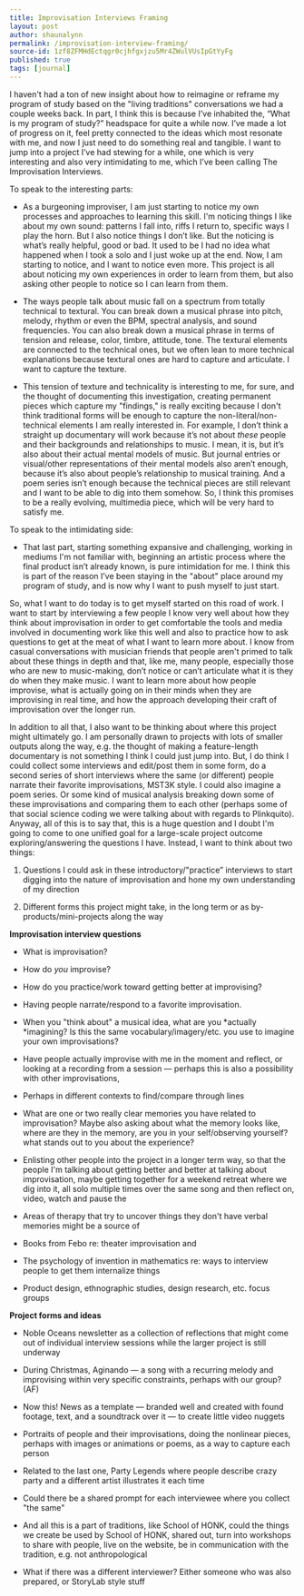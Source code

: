 ```yaml
---
title: Improvisation Interviews Framing
layout: post
author: shaunalynn
permalink: /improvisation-interview-framing/
source-id: 1zf8ZFMHdEctqgr0cjhfgxjzu5Mr4ZWulVUsIpGtYyFg
published: true
tags: [journal]
---
```


I haven't had a ton of new insight about how to reimagine or reframe my program of study based on the "living traditions" conversations we had a couple weeks back. In part, I think this is because I’ve inhabited the, “What is my program of study?” headspace for quite a while now. I’ve made a lot of progress on it, feel pretty connected to the ideas which most resonate with me, and now I just need to do something real and tangible. I want to jump into a project I’ve had stewing for a while, one which is very interesting and also very intimidating to me, which I’ve been calling The Improvisation Interviews. 

To speak to the interesting parts: 

* As a burgeoning improviser, I am just starting to notice my own processes and approaches to learning this skill. I'm noticing things I like about my own sound: patterns I fall into, riffs I return to, specific ways I play the horn. But I also notice things I don’t like. But the noticing is what’s really helpful, good or bad. It used to be I had no idea what happened when I took a solo and I just woke up at the end. Now, I am starting to notice, and I want to notice even more. This project is all about noticing my own experiences in order to learn from them, but also asking other people to notice so I can learn from them.

* The ways people talk about music fall on a spectrum from totally technical to textural. You can break down a musical phrase into pitch, melody, rhythm or even the BPM, spectral analysis, and sound frequencies. You can also break down a musical phrase in terms of tension and release, color, timbre, attitude, tone. The textural elements are connected to the technical ones, but we often lean to more technical explanations because textural ones are hard to capture and articulate. I want to capture the texture.

* This tension of texture and technicality is interesting to me, for sure, and the thought of documenting this investigation, creating permanent pieces which capture my "findings," is really exciting because I don't think traditional forms will be enough to capture the non-literal/non-technical elements I am really interested in. For example, I don’t think a straight up documentary will work because it’s not about *these* people and their backgrounds and relationships to music. I mean, it is, but it’s also about their actual mental models of music. But journal entries or visual/other representations of their mental models also aren’t enough, because it’s also about people’s relationship to musical training. And a poem series isn’t enough because the technical pieces are still relevant and I want to be able to dig into them somehow. So, I think this promises to be a really evolving, multimedia piece, which will be very hard to satisfy me.

To speak to the intimidating side: 

* That last part, starting something expansive and challenging, working in mediums I'm not familiar with, beginning an artistic process where the final product isn’t already known, is pure intimidation for me. I think this is part of the reason I’ve been staying in the "about" place around my program of study, and is now why I want to push myself to just start.

So, what I want to do today is to get myself started on this road of work. I want to start by interviewing a few people I know very well about how they think about improvisation in order to get comfortable the tools and media involved in documenting work like this well and also to practice how to ask questions to get at the meat of what I want to learn more about. I know from casual conversations with musician friends that people aren't primed to talk about these things in depth and that, like me, many people, especially those who are new to music-making, don’t notice or can’t articulate what it is they do when they make music. I want to learn more about how people improvise, what is actually going on in their minds when they are improvising in real time, and how the approach developing their craft of improvisation over the longer run. 

In addition to all that, I also want to be thinking about where this project might ultimately go. I am personally drawn to projects with lots of smaller outputs along the way, e.g. the thought of making a feature-length documentary is not something I think I could just jump into. But, I do think I could collect some interviews and edit/post them in some form, do a second series of short interviews where the same (or different) people narrate their favorite improvisations, MST3K style. I could also imagine a poem series. Or some kind of musical analysis breaking down some of these improvisations and comparing them to each other (perhaps some of that social science coding we were talking about with regards to Plinkquito). Anyway, all of this is to say that, this is a huge question and I doubt I'm going to come to one unified goal for a large-scale project outcome exploring/answering the questions I have. Instead, I want to think about two things: 

1. Questions I could ask in these introductory/"practice” interviews to start digging into the nature of improvisation and hone my own understanding of my direction

2. Different forms this project might take, in the long term or as by-products/mini-projects along the way

**Improvisation interview questions**

* What is improvisation?

* How do *you* improvise?

* How do you practice/work toward getting better at improvising?

* Having people narrate/respond to a favorite improvisation.

* When you "think about" a musical idea, what are you *actually *imagining? Is this the same vocabulary/imagery/etc. you use to imagine your own improvisations?

* Have people actually improvise with me in the moment and reflect, or looking at a recording from a session — perhaps this is also a possibility with other improvisations, 

* Perhaps in different contexts to find/compare through lines

* What are one or two really clear memories you have related to improvisation? Maybe also asking about what the memory looks like, where are they in the memory, are you in your self/observing yourself? what stands out to you about the experience?

* Enlisting other people into the project in a longer term way, so that the people I'm talking about getting better and better at talking about improvisation, maybe getting together for a weekend retreat where we dig into it, all solo multiple times over the same song and then reflect on, video, watch and pause the 

* Areas of therapy that try to uncover things they don't have verbal memories might be a source of 

* Books from Febo re: theater improvisation and 

* The psychology of invention in mathematics re: ways to interview people to get them internalize things

* Product design, ethnographic studies, design research, etc. focus groups 

**Project forms and ideas**

* Noble Oceans newsletter as a collection of reflections that might come out of individual interview sessions while the larger project is still underway

* During Christmas, Aginando — a song with a recurring melody and improvising within very specific constraints, perhaps with our group? (AF)

* Now this! News as a template — branded well and created with found footage, text, and a soundtrack over it — to create little video nuggets

* Portraits of people and their improvisations, doing the nonlinear pieces, perhaps with images or animations or poems, as a way to capture each person

* Related to the last one, Party Legends where people describe crazy party and a different artist illustrates it each time

* Could there be a shared prompt for each interviewee where you collect "the same" 

* And all this is a part of traditions, like School of HONK, could the things we create be used by School of HONK, shared out, turn into workshops to share with people, live on the website, be in communication with the tradition, e.g. not anthropological

* What if there was a different interviewer? Either someone who was also prepared, or StoryLab style stuff